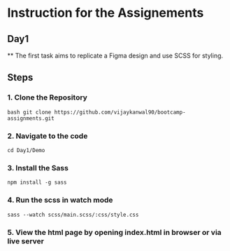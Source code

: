 # Instruction for the Assignements
## Day1
** The first task aims to replicate a Figma design and use SCSS for styling.
## Steps
### 1. Clone the Repository
 ```bash git clone https://github.com/vijaykanwal90/bootcamp-assignments.git ```
### 2. Navigate to the code
```cd Day1/Demo ```
### 3. Install the Sass
``` npm install -g sass ```
### 4. Run the scss in watch mode 
``` sass --watch scss/main.scss/:css/style.css ```
### 5. View the html page by opening index.html in browser or via live server